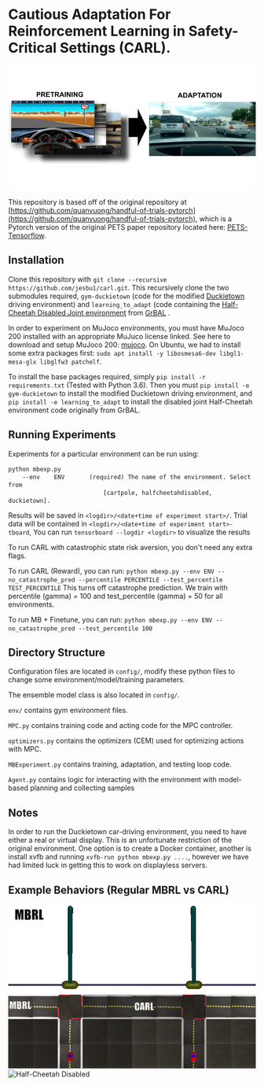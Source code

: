 # Cautious Adaptation For Reinforcement Learning in Safety-Critical Settings (CARL).

![](./CARL_side_pic.png)


This repository is based off of the original repository at [https://github.com/quanvuong/handful-of-trials-pytorch](https://github.com/quanvuong/handful-of-trials-pytorch), 
which is a Pytorch version of the original PETS paper repository located here: [PETS-Tensorflow](https://github.com/kchua/handful-of-trials).

## Installation
Clone this repository with `git clone --recursive https://github.com/jesbu1/carl.git`.
This recursively clone the two submodules required, `gym-duckietown` (code for the modified [Duckietown](https://github.com/jesbu1/gym-duckietown.git) driving environment) and `learning_to_adapt` (code containing the [Half-Cheetah Disabled Joint environment](https://github.com/jesbu1/learning_to_adapt) from [GrBAL](https://arxiv.org/abs/1803.11347) .

In order to experiment on MuJoco environments, you must have MuJoco 200 installed with an appropriate MuJuco license linked.
See here to download and setup MuJoco 200: [mujoco](https://www.roboti.us/index.html). On Ubuntu, we had to install some extra packages first: `sudo apt install -y libosmesa6-dev libgl1-mesa-glx libglfw3 patchelf`.


To install the base packages required, simply `pip install -r requirements.txt` (Tested with Python 3.6). 
Then you must `pip install -e gym-duckietown` to install the modified Duckietown driving environment, and `pip install -e learning_to_adapt`
to install the disabled joint Half-Cheetah environment code originally from GrBAL.

## Running Experiments
Experiments for a particular environment can be run using:

```
python mbexp.py
    --env    ENV       (required) The name of the environment. Select from
                           [cartpole, halfcheetahdisabled, duckietown].
```

Results will be saved in `<logdir>/<date+time of experiment start>/`.
Trial data will be contained in `<logdir>/<date+time of experiment start>-tboard`, 
You can run `tensorboard --logdir <logdir>` to visualize the results

To run CARL with catastrophic state risk aversion, you don't need any extra flags.

To run CARL (Reward), you can run:
`python mbexp.py --env ENV --no_catastrophe_pred --percentile PERCENTILE --test_percentile TEST_PERCENTILE`
This turns off catastrophe prediction. We train with percentile (gamma) = 100 and test_percentile (gamma) = 50 for all environments.

To run MB + Finetune, you can run:
`python mbexp.py --env ENV --no_catastrophe_pred --test_percentile 100`

## Directory Structure
Configuration files are located in `config/`, modify these python files to change some environment/model/training parameters.

The ensemble model class is also located in `config/`.

`env/` contains gym environment files.

`MPC.py` contains training code and acting code for the MPC controller.

`optimizers.py` contains the optimizers (CEM) used for optimizing actions with MPC.

`MBExperiment.py` contains training, adaptation, and testing loop code.

`Agent.py` contains logic for interacting with the environment with model-based planning and collecting samples

## Notes
In order to run the Duckietown car-driving environment, you need to have either a real or virtual display.
This is an unfortunate restriction of the original environment. One option is to create a Docker container,
another is install xvfb and running `xvfb-run python mbexp.py ....`, however we have had limited luck in
getting this to work on displayless servers.

## Example Behaviors (Regular MBRL vs CARL)
![Cartpole](readme_gifs/cartpole.gif)
![Duckietown](readme_gifs/duckietown.gif)
![Half-Cheetah Disabled](readme_gifs/half_cheetah.gif)
